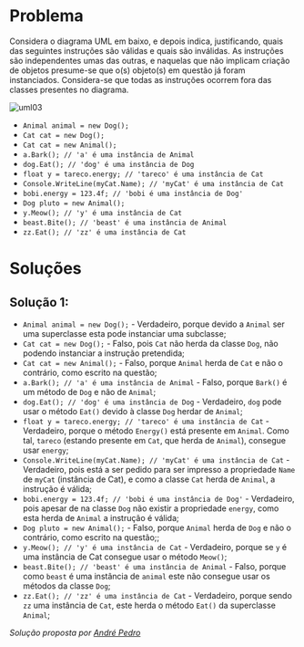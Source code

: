# Problema

Considera o diagrama UML em baixo, e depois indica, justificando, quais das
seguintes instruções são válidas e quais são inválidas. As instruções são
independentes umas das outras, e naquelas que não implicam criação de objetos
presume-se que o(s) objeto(s) em questão já foram instanciados. Considera-se
que todas as instruções ocorrem fora das classes presentes no diagrama.

![uml03](https://user-images.githubusercontent.com/3018963/39089164-7c657fc0-45b8-11e8-9f73-a20edb1654c5.png)

* `Animal animal = new Dog();`
* `Cat cat = new Dog();`
* `Cat cat = new Animal();`
* `a.Bark(); // 'a' é uma instância de Animal`
* `dog.Eat(); // 'dog' é uma instância de Dog`
* `float y = tareco.energy; // 'tareco' é uma instância de Cat`
* `Console.WriteLine(myCat.Name); // 'myCat' é uma instância de Cat`
* `bobi.energy = 123.4f; // 'bobi é uma instância de Dog'`
* `Dog pluto = new Animal();`
* `y.Meow(); // 'y' é uma instância de Cat`
* `beast.Bite(); // 'beast' é uma instância de Animal`
* `zz.Eat(); // 'zz' é uma instância de Cat`

# Soluções

## Solução 1:

* `Animal animal = new Dog();` - Verdadeiro, porque devido a `Animal` ser uma superclasse esta pode instanciar uma subclasse;
* `Cat cat = new Dog();` - Falso, pois `Cat` não herda da classe `Dog`, não podendo instanciar a instrução pretendida;
* `Cat cat = new Animal();` - Falso, porque `Animal` herda de `Cat` e não o contrário, como escrito na questão;
* `a.Bark(); // 'a' é uma instância de Animal` - Falso, porque `Bark()` é um método de `Dog` e não de `Animal`;
* `dog.Eat(); // 'dog' é uma instância de Dog` - Verdadeiro, `dog` pode usar o método `Eat()` devido à classe `Dog` herdar de `Animal`;
* `float y = tareco.energy; // 'tareco' é uma instância de Cat` - Verdadeiro, porque o método `Energy()` está presente em `Animal`. Como tal, `tareco` (estando presente 
em `Cat`, que herda de `Animal`), consegue usar `energy`;
* `Console.WriteLine(myCat.Name); // 'myCat' é uma instância de Cat` - Verdadeiro, pois está a ser pedido para ser impresso a propriedade `Name` de `myCat` (instância de Cat), e 
como a classe `Cat` herda de `Animal`, a instrução é válida;
* `bobi.energy = 123.4f; // 'bobi é uma instância de Dog'` - Verdadeiro, pois apesar de na classe `Dog` não existir a propriedade `energy`, como esta herda de `Animal` a instrução é válida; 
* `Dog pluto = new Animal();` - Falso, porque `Animal` herda de `Dog` e não o contrário, como escrito na questão;;
* `y.Meow(); // 'y' é uma instância de Cat` - Verdadeiro, porque se `y` é uma instância de Cat consegue usar o método `Meow()`;
* `beast.Bite(); // 'beast' é uma instância de Animal` - Falso, porque como `beast` é uma instância de `animal` este não consegue usar os métodos da classe `Dog`; 
* `zz.Eat(); // 'zz' é uma instância de Cat` - Verdadeiro, porque sendo `zz` uma instância de `Cat`, este herda o método `Eat()` da superclasse `Animal`;

*Solução proposta por [André Pedro](https://github.com/andre-pedro)*